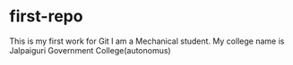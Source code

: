 # first-repo
This is my first work for Git
I am a Mechanical student.
My college name is Jalpaiguri Government College(autonomus)
